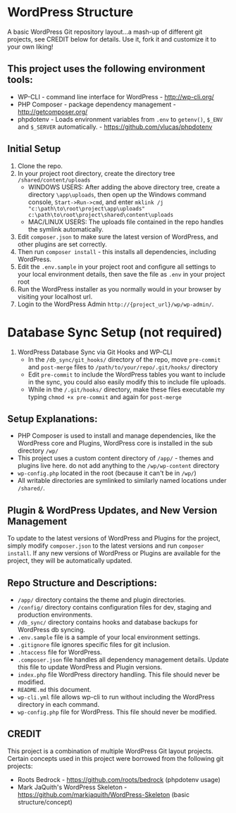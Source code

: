 # WordPress Structure
A basic WordPress Git repository layout...a mash-up of different git projects, see CREDIT below for details. Use it, fork it and customize it to your own liking!

## This project uses the following environment tools:
* WP-CLI - command line interface for WordPress - http://wp-cli.org/
* PHP Composer - package dependency management - http://getcomposer.org/
* phpdotenv - Loads environment variables from `.env` to `getenv()`, `$_ENV` and `$_SERVER` automatically. - https://github.com/vlucas/phpdotenv

## Initial Setup
1. Clone the repo.
2. In your project root directory, create the directory tree `/shared/content/uploads`
    * WINDOWS USERS: After adding the above directory tree, create a directory `\app\uploads`, then open up the Windows command console, `Start->Run->cmd`, and enter `mklink /j "c:\path\to\root\project\app\uploads" c:\path\to\root\project\shared\content\uploads`
    * MAC/LINUX USERS: The uploads file contained in the repo handles the symlink automatically.
3. Edit `composer.json` to make sure the latest version of WordPress, and other plugins are set correctly.
4. Then run `composer install` - this installs all dependencies, including WordPress.
5. Edit the `.env.sample` in your project root and configure all settings to your local environment details, then save the file as `.env` in your project root
6. Run the WordPress installer as you normally would in your browser by visiting your localhost url.
7. Login to the WordPress Admin `http://{project_url}/wp/wp-admin/`.

# Database Sync Setup (not required)
1. WordPress Database Sync via Git Hooks and WP-CLI 
    * In the `/db_sync/git_hooks/` directory of the repo, move `pre-commit` and `post-merge` files to `/path/to/your/repo/.git/hooks/` directory
    * Edit `pre-commit` to include the WordPress tables you want to include in the sync, you could also easily modify this to include file uploads. 
    * While in the `/.git/hooks/` directory, make these files executable my typing `chmod +x pre-commit` and again for `post-merge`

## Setup Explanations:
* PHP Composer is used to install and manage dependencies, like the WordPress core and Plugins, WordPress core is installed in the sub directory `/wp/`
* This project uses a custom content directory of `/app/` - themes and plugins live here. do not add anything to the `/wp/wp-content` directory
* `wp-config.php` located in the root (because it can't be in `/wp/`)
* All writable directories are symlinked to similarly named locations under `/shared/`.

## Plugin & WordPress Updates, and New Version Management
To update to the latest versions of WordPress and Plugins for the project, simply modify `composer.json` to the latest versions and run `composer install`. If any new versions of WordPress or Plugins are available for the project, they will be automatically updated.

## Repo Structure and Descriptions:
* `/app/` directory contains the theme and plugin directories.
* `/config/` directory contains configuration files for dev, staging and production environments.
* `/db_sync/` directory contains hooks and database backups for WordPress db syncing.
* `.env.sample` file is a sample of your local environment settings.
* `.gitignore` file ignores specific files for git inclusion.
* `.htaccess` file for WordPress. 
* `.composer.json` file handles all dependency management details. Update this file to update WordPress and Plugin versions.
* `index.php` file WordPress directory handling. This file should never be modified.
* `README.md` this document.
* `wp-cli.yml` file allows wp-cli to run without including the WordPress directory in each command.
* `wp-config.php` file for WordPress. This file should never be modified.

## CREDIT
This project is a combination of multiple WordPress Git layout projects. Certain concepts used in this project were borrowed from the following git projects:
* Roots Bedrock - https://github.com/roots/bedrock (phpdotenv usage)
* Mark JaQuith's WordPress Skeleton - https://github.com/markjaquith/WordPress-Skeleton (basic structure/concept)


